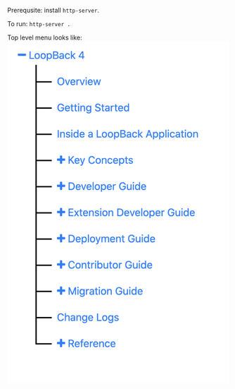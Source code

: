 Prerequsite: install `http-server`. 

To run: `http-server .` 

Top level menu looks like:
![](screenshot.png)